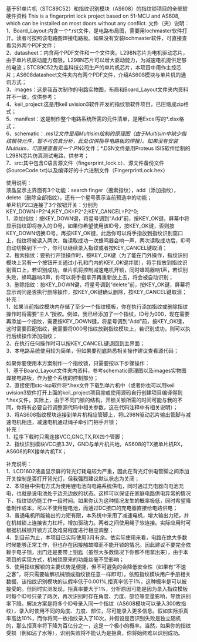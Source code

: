 基于51单片机（STC89C52）和指纹识别模块（AS608）的指纹锁项目的全部软硬件资料
This is a fingerprint lock project based on 51-MCU and AS608, which can be installed on most doors without any conflict.
文件（夹）说明：  
1、Board_Layout:内含一个*.rst文件，是电路布局图，需要用lochmaster软件打开。读者可按照该电路图焊接电路板。如果没有安装lochmaster软件，可直接查看另外两个PDF文件；  
2、datasheet：内含两个PDF文件和一个文件夹。L298N芯片为电机驱动芯片，由于单片机驱动能力有限，L298N芯片可以增大驱动能力，为减速电机提供足够的电流；STC89C52为宏晶科技公司生产的单片机芯片，本项目中用作主控芯片；AS608datasheet文件夹内有两个PDF文件，介绍AS608模块与单片机的通讯方式；  
3、images：这是我首次制作的电路实物图，布局和Board_Layout文件夹内资料并不一致，仅供参考；  
4、keil_project:这是用keil uvision3软件开发的指纹锁软件项目，已压缩成zip格式；  
5、manifest：这是制作整个电路系统所需的元件清单，是用Excel写的*.xlsx格式；  
6、schematic：*.ms12文件是用Multisim绘制的原理图（由于Multisim中缺少指纹模块元件，暂不可仿真分析，此处仅供指导电路板的焊接）。如果没有安装Multisim，可直接查看另一个*.PNG文件；*.DSN文件是用Proteus ISIS软件绘制的L298N芯片仿真测试电路，供参考；  
7、src:其中包含C语言源文件（fingerprint_lock.c）、源文件备份文件(SourceCode.txt)以及编译好的十六进制文件（FingerprintLock.hex）  

使用说明：  
液晶显示主界面有3个功能：search finger（搜索指纹），add（添加指纹），delete（删除全部指纹），还有一个星号表示当前预选中的功能；  
单片机P2口连接了3个按钮开关：分别为KEY_DOWN=P2^4;KEY_OK=P2^2;KEY_CANCEL=P2^0;  
1、添加指纹：按KEY_DOWN键，将星号调到“Add”前，按KEY_OK键，屏幕中将显示指纹即将存入的ID号，如果你希望使用该ID号，按KEY_OK键，否则按KEY_DOWN切换ID号，再按KEY_OK键，此后你可以将手指放到指纹识别窗口上，指纹将被读入两次，每读取成功一次蜂鸣器会响一声，两次读取成功后，ID号自动切换到下一个，你可以继续录入指纹或者按KEY_CANCEL键取消；  
2、搜索指纹：要执行开锁操作时，按KEY_OK键（为了能在门外操作，指纹识别模块上另有一个按钮开关通过小孔和门内的KEY_OK键并联），将手指放到指纹识别窗口上，若识别成功，单片机将控制减速电机开锁，同时蜂鸣器响1声，若识别失败，蜂鸣器响3声，你可以将手指拿开再重新放上去，将会被自动识别；  
3、删除指纹：按KEY_DOWN键，将星号调到“delete”前，按KEY_OK键，屏幕将显示询问是否执行删除操作，按KEY_OK键确认删除，按KEY_CANCEL键取消；  
补充：  
1、如果当前指纹模块内存储了至少一个指纹模板，你在执行添加指纹或删除指纹操作时将需要“主人”授权。例如，我已经添加了一个指纹，ID号为000，现在需要再添加一个指纹，需要按KEY_DOWN键，将星号调到“Add”前，按KEY_OK键，这时需要匹配指纹，我需要将000号指纹放到指纹模块上，若识别成功，则可以执行后续操作添加指纹；  
2、在执行任何操作时可以按KEY_CANCEL键退回到主界面；  
3、本电路系统使用较为简单，但如果要彻底熟悉相关操作建议查看源代码；  

如果你要使用本方案制作一个指纹锁，只需要按以下步骤操作：  
1、基于Board_Layout文件夹内资料，参考schematic原理图以及images实物图焊接电路板，作为整个系统的控制部分；  
2、直接使用stc-isp软件将*.hex文件下载到单片机中（或者你也可以用keil uvision3软件打开上面的keil_project项目抑或使用源码自行创建项目编译得到*.hex文件，实际上，由于不同门锁的结构，开锁关锁所需的时间可能与我的不同，你将有必要自行调整源代码中相关参数，这在代码注释中有相关说明）；  
3、将AS608指纹模块连接到单片机相应管脚上，将L298N驱动芯片输出管脚与减速电机相连，减速电机通过绳子牵引门把手开锁；  
补充：  
1、程序下载时只需连接VCC,GNC,TX,RX四个管脚；  
2、指纹识别模块VCC接3.3V，GND与单片机共地，AS608的TX接单片机RX，AS608的RX接单片机TX；  

补充说明：  
1、LCD1602液晶显示屏的背光灯耗电较为严重，因此在背光灯供电管脚之间添加开关控制是否打开背光灯，但我强烈建议默认状态为关闭；  
2、本项目中供电方式为使用锂电池向电路系统供电，同时通过充电器向电池充电，也就是说电池处于边充边放的状态。这样可以保证在家庭电路供电异常的情况下，指纹锁仍能工作一段时间。如果你认为这种情况发生的概率极低，同时希望降低制作成本，可以不使用锂电池，而通过DC接口的充电器直接给电路供电；  
3、普通电机所能输出的力矩有限，本系统中采用了减速电机，增大输出力矩，并在机械锁上连接省力杠杆，增加驱动力。两者之间使用绳子软连接。实际应用时可根据机械锁开锁方式及难易程度进行相应调整；  
4、到目前为止，本项目已实际使用3月有余。依实际使用来看，电路在绝大多数时候能够正常工作，但也存在因接触故障而不能开锁的情况。因此建议不要完全依赖于电子锁，出门还是要带上钥匙（虽然大多数情况下你都不用拿出来），由于本项目的实现方式，机械锁原来的功能丝毫不受影响；  
5、使用指纹解锁的主要优势是便捷，但不可避免的会降低安全性（如果有“不速之客”，将只需要破解机械锁或指纹锁任意一样即可）。依照指纹模块用户手册相关数据，该指纹识别模块的认假率低于0.001%,拒真率低于1%，这种概率是可以被接受的。但同时实测发现，拒真率要大于1%，分析原因可能是因为录入指纹模板时每个ID号只录了两次，再次识别时存在角度、力度、部位等变量影响，导致识别率下降。解决方案是将多个ID号录入同一个指纹（AS608模块可以录入300枚指纹），录入时使用不同的角度、力度、部位，尽可能录入更多信息。假如实际拒真率高达10%，而你将同一枚指纹录入了10次，并假设是否识别失败是独立随机的，那么拒真率将下降为百亿分之一，这是一个极小的概率。当然，如果你的指纹受损（例如沾了水等），识别失败将不能认为是拒真，你将始终难以识别成功。
